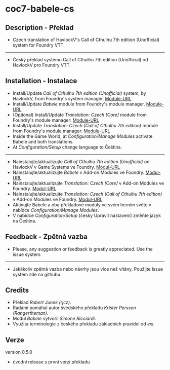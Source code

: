 # coc7-babele-cs
 
## Description - Překlad  

* Czech translation of HavlockV's Call of Cthulhu 7th edition (Unofficial) system for Foundry VTT.
----
* Český překlad systému Call of Cthulhu 7th edition (Unofficial) od HavlockV pro Foundry VTT.

## Installation - Instalace

* Install/Update _Call of Cthulhu 7th edition (Unofficial)_ system, by HavlockV, from Foundry's system manager.
[Module-URL](https://foundryvtt.com/packages/CoC7/)
* Install/Update _Babele_ module from Foundry's module manager.
[Module-URL](https://foundryvtt.com/packages/babele/)
* (Optional) Install/Update _Translation: Czech [Core]_ module from Foundry's module manager:
[Module-URL](https://gitlab.com/ptoseklukas/foundryvtt-lang-cs-cz/)
* Install/Update _Translation: Czech (Call of Cthulhu 7th edition)_ module from Foundry's module manager:
[Module-URL](https://github.com/robertjunek/coc7-babele-cs/)
* Inside the Game World, at _Configuration/Manage Modules_ activate Babele and both translations.
* At _Configuration/Setup_ change language to Čeština.
----
* Nainstalujte/aktualizujte _Call of Cthulhu 7th edition (Unofficial)_ od HavlockV v Game Systems ve Foundry.
[Modul-URL](https://foundryvtt.com/packages/CoC7/)
* Nainstalujte/aktualizujte _Babele_ v Add-on Modules ve Foundry.
[Modul-URL](https://foundryvtt.com/packages/babele/)
* Nainstalujte/aktualizujte _Translation: Czech [Core]_ v Add-on Modules ve Foundry.
[Modul-URL](https://gitlab.com/ptoseklukas/foundryvtt-lang-cs-cz/)
* Nainstalujte/aktualizujte _Translation: Czech (Call of Cthulhu 7th edition)_ v Add-on Modules ve Foundry.
[Modul-URL](https://github.com/robertjunek/coc7-babele-cs/)
* Aktivujte Babele a oba překladové moduly ve svém herním světe v nabídce _Configuration/Manage Modules_.
* V nabídce _Configuration/Setup_ (česky Upravit nastavení) změňte jazyk na Čeština.


## Feedback - Zpětná vazba

* Please, any suggestion or feedback is greatly appreciated. Use the issue system.
----
* Jakákoliv zpětná vazba nebo návrhy jsou více než vítány. Použijte Issue systém zde na githubu.

## Credits  

* Překlad *Robert Junek (rjcz)*.
* Radami pomáhal autor švédského překladu *Krister Persson (Rangertheman)*.
* Modul *Babele* vytvořil *Simone Ricciardi*.
* Využita terminologie z českého překladu základních pravidel od *exi*.

## Verze

version 0.5.0

* úvodní release s první verzí překladu